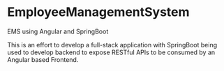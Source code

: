 # EmployeeManagementSystem
EMS using Angular and SpringBoot

This is an effort to develop a full-stack application with SpringBoot being used to develop backend to expose RESTful APIs to be consumed by an Angular based Frontend.
